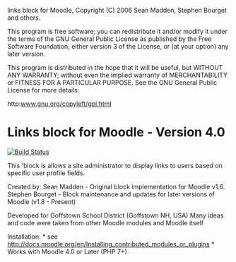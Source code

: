 links block for Moodle, Copyright (C) 2006 Sean Madden, Stephen Bourget and others.

This program is free software; you can redistribute it and/or modify
it under the terms of the GNU General Public License as published by
the Free Software Foundation; either version 3 of the License, or
(at your option) any later version.

This program is distributed in the hope that it will be useful,
but WITHOUT ANY WARRANTY; without even the implied warranty of
MERCHANTABILITY or FITNESS FOR A PARTICULAR PURPOSE.  See the
GNU General Public License for more details:

http:www.gnu.org/copyleft/gpl.html

Links block for Moodle - Version 4.0
===============================================================================
[![Build Status](https://travis-ci.org/sbourget/moodle-block_links.svg?branch=master)](https://travis-ci.org/sbourget/moodle-block_links)

This 'block is allows a site administrator to display links to users based on specific user profile fields.

Created by:
    Sean Madden - Original block implementation for Moodle v1.6.
    Stephen Bourget - Block maintenance and updates for later versions of Moodle (v1.8 - Present)

Developed for Goffstown School District (Goffstown NH, USA) Many ideas and code were taken from other Moodle modules and Moodle itself

Installation:
    * see http://docs.moodle.org/en/Installing_contributed_modules_or_plugins
    * Works with Moodle 4.0 or Later (PHP 7+)
